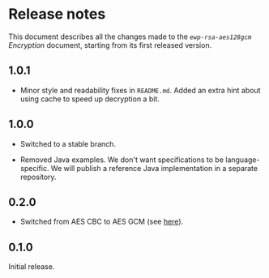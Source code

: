 Release notes
=============

This document describes all the changes made to the *`ewp-rsa-aes128gcm`
Encryption* document, starting from its first released version.


1.0.1
-----

* Minor style and readability fixes in `README.md`. Added an extra hint about
  using cache to speed up decryption a bit.


1.0.0
-----

* Switched to a stable branch.

* Removed Java examples. We don't want specifications to be language-specific.
  We will publish a reference Java implementation in a separate repository.


0.2.0
-----

* Switched from AES CBC to AES GCM (see
  [here](https://github.com/erasmus-without-paper/ewp-specs-sec-rsa-aes128cbc/issues/1)).


0.1.0
-----

Initial release.
